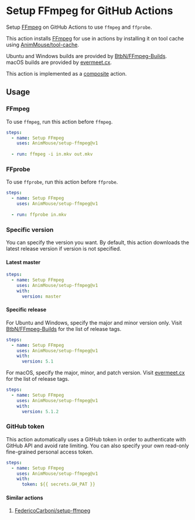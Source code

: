 # Setup FFmpeg for GitHub Actions
Setup [FFmpeg](https://ffmpeg.org) on GitHub Actions to use `ffmpeg` and `ffprobe`.

This action installs [FFmpeg](https://ffmpeg.org) for use in actions by installing it on tool cache using [AnimMouse/tool-cache](https://github.com/AnimMouse/tool-cache).

Ubuntu and Windows builds are provided by [BtbN/FFmpeg-Builds](https://github.com/BtbN/FFmpeg-Builds).\
macOS builds are provided by [evermeet.cx](https://evermeet.cx/ffmpeg/).

This action is implemented as a [composite](https://docs.github.com/en/actions/creating-actions/creating-a-composite-action) action.

## Usage
### FFmpeg
To use `ffmpeg`, run this action before `ffmpeg`.

```yaml
steps:
  - name: Setup FFmpeg
    uses: AnimMouse/setup-ffmpeg@v1
    
  - run: ffmpeg -i in.mkv out.mkv
```

### FFprobe
To use `ffprobe`, run this action before `ffprobe`.

```yaml
steps:
  - name: Setup FFmpeg
    uses: AnimMouse/setup-ffmpeg@v1
    
  - run: ffprobe in.mkv
```

### Specific version
You can specify the version you want. By default, this action downloads the latest release version if version is not specified.

#### Latest master
```yaml
steps:
  - name: Setup FFmpeg
    uses: AnimMouse/setup-ffmpeg@v1
    with:
      version: master
```

#### Specific release
For Ubuntu and Windows, specify the major and minor version only. Visit [BtbN/FFmpeg-Builds](https://github.com/BtbN/FFmpeg-Builds/releases/tag/latest) for the list of release tags.

```yaml
steps:
  - name: Setup FFmpeg
    uses: AnimMouse/setup-ffmpeg@v1
    with:
      version: 5.1
```

For macOS, specify the major, minor, and patch version. Visit [evermeet.cx](https://evermeet.cx/pub/ffmpeg/) for the list of release tags.

```yaml
steps:
  - name: Setup FFmpeg
    uses: AnimMouse/setup-ffmpeg@v1
    with:
      version: 5.1.2
```

### GitHub token
This action automatically uses a GitHub token in order to authenticate with GitHub API and avoid rate limiting. You can also specify your own read-only fine-grained personal access token.

```yaml
steps:
  - name: Setup FFmpeg
    uses: AnimMouse/setup-ffmpeg@v1
    with:
      token: ${{ secrets.GH_PAT }}
```

#### Similar actions
1. [FedericoCarboni/setup-ffmpeg](https://github.com/FedericoCarboni/setup-ffmpeg)